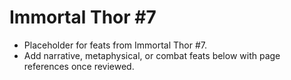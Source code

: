 # Immortal Thor #7

- Placeholder for feats from Immortal Thor #7.
- Add narrative, metaphysical, or combat feats below with page references once reviewed.